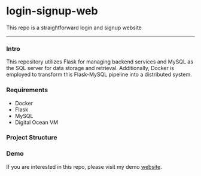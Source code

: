 # login-signup-web
This repo is a straightforward login and signup website

---
### Intro
This repository utilizes Flask for managing backend services and MySQL as the SQL server for data storage and retrieval. Additionally, Docker is employed to transform this Flask-MySQL pipeline into a distributed system.

### Requirements
- Docker
- Flask
- MySQL
- Digital Ocean VM

### Project Structure


### Demo
If you are interested in this repo, please visit my demo [website](HTTP:www.wyc51.me:5050).
